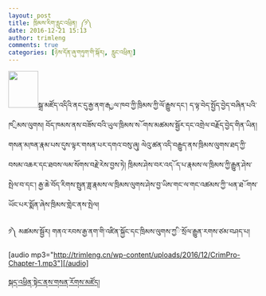 ```yaml
---
layout: post
title: ཁྲིམས་རིག་རླུང་འཕྲིན། ༼༡༽
date: 2016-12-21 15:13
author: trimleng
comments: true
categories: [ཉེས་དོན་ཞུ་གཏུག་གི་སྐོར།, རླུང་འཕྲིན།]
---
```

<img class=" wp-image-1051 alignleft" src="http://trimleng.cn/wp-content/uploads/2016/12/podcast1-241x300.png" alt="" width="60" height="74" />སྒྲ་མཛོད་འདིའི་<wbr />ནང་དུ་རྒྱ་ནག་རྒ<wbr />ྱལ་ཁབ་ཀྱི་ཁྲིམས<wbr />་ཀྱི་ལོ་རྒྱུས་ད<wbr />ང་། ད་ལྟ་བེད་སྤྱོད་<wbr />བྱེད་བཞིན་པའི་ཁ<wbr />ྲིམས་ལུགས། བོད་ཁམས་ནས་བཟོས་<wbr />བའི་ཡུལ་ཁྲིམས་ས<wbr />ོགས་མཚམས་སྦྱོར་<wbr />དང་འགྲེལ་བརྗོད་<wbr />བྱེད་གིན་ཡིན། གསན་མཁན་རྣམ་པས<wbr />་དུས་ལྟར་གསན་པར<wbr />་དགའ་བསུ་ཞུ། ལེའུ་ཚན་འདི་བརྒྱུད་ནས་ཁྲིམས་ལུ<wbr />གས་ཐད་ཀྱི་བསམ་འ<wbr />ཆར་དང་ཐབས་ལམ་སོ<wbr />གས་བརྗེ་རེས་བྱས<wbr />་ཏེ། ཁྲིམས་ཤེས་བར་འད<wbr />ོད་པ་རྣམས་ལ་ཁྲི<wbr />མས་ཀྱི་རྒྱུན་ཤེ<wbr />ས་སྤེལ་བ་དང་། རྒྱ་ཆེ་བོད་རིགས<wbr />་སྤུན་ཟླ་རྣམས་ལ<wbr />་ཁྲིམས་ལུགས་ཤེས<wbr />་བྱ་ཡིས་གང་ལ་གང<wbr />་འཚམས་ཀྱི་་ཕན་ཐ<wbr />ོགས་ཡོང་པར་སྨོན<wbr />་ཞེས་ཁྲིམས་གླེང<wbr />་ནས་སྤེལ།

༡༽ མཚམས་སྦྱོར། གནའ་རབས་རྒྱ་ནག་<wbr />གི་འཛིན་སྐྱོང་ད<wbr />ང་ཁྲིམས་ལུགས་ཀྱ<wbr />ི་སྲོལ་རྒྱུན་རག<wbr />ས་ཙམ་བཤད་པ།

[audio mp3="http://trimleng.cn/wp-content/uploads/2016/12/CrimPro-Chapter-1.mp3"][/audio]

<a href="http://mp.weixin.qq.com/s?__biz=MjM5NDA0NjQzOQ==&amp;mid=2649422709&amp;idx=1&amp;sn=c3c917cb4966983082c53644261729ba&amp;chksm=be9393fd89e41aebe4695321e26db7350c9e1be2bd3b08fa89c9b8cc0bba8fb5f7e06c5e224d&amp;mpshare=1&amp;scene=5&amp;srcid=1217ol7f2u2JjDOTwLnDK4Jb#rd">སྐད་འཕྲིན་སྟེང་<wbr />ནས་གསན་རོགས་མཛོ<wbr />ད།</a>
